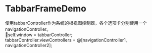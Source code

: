 # TabbarFrameDemo

使用tabbarController作为系统的根视图控制器，各个选项卡分别使用一个navigationController。  
self.window = tabbarController;  
tabbarController.viewControllers = @[navigationController1, navigationController2];
